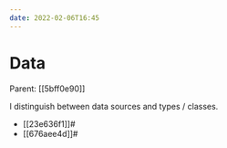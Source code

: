 ```yaml
---
date: 2022-02-06T16:45
---
```


# Data
Parent: [[5bff0e90]]

I distinguish between data sources and types / classes.

- [[23e636f1]]#
- [[676aee4d]]#
